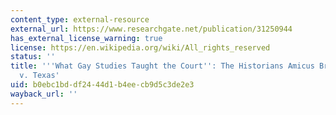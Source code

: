 ```yaml
---
content_type: external-resource
external_url: https://www.researchgate.net/publication/31250944
has_external_license_warning: true
license: https://en.wikipedia.org/wiki/All_rights_reserved
status: ''
title: '''What Gay Studies Taught the Court'': The Historians Amicus Brief in Lawrence
  v. Texas'
uid: b0ebc1bd-df24-44d1-b4ee-cb9d5c3de2e3
wayback_url: ''
---
```

